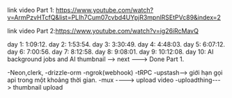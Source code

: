 link video Part 1: https://www.youtube.com/watch?v=ArmPzvHTcfQ&list=PLIh7Cum07cvbd4UYpjR3mpnlRSEtPVc89&index=2

link video Part 2:https://www.youtube.com/watch?v=ig26iRcMavQ


day 1:  1:09:12.
day 2:  1:53:54.
day 3:  3:30:49.
day 4:  4:48:03.
day 5:  6:07:12.
day 6:  7:00:56.
day 7:  8:12:58.
day 8:  9:08:01.
day 9:  10:12:08.
day 10: AI background jobs and AI thumbnail --> next ---> Done Part 1.



-Neon,clerk, 
-drizzle-orm
-ngrok(webhook)
-tRPC
-upstash--> giới hạn gọi api trong một khoảng thời gian. 
-mux ----> upload video
-uploadthing---> thumbnail upload